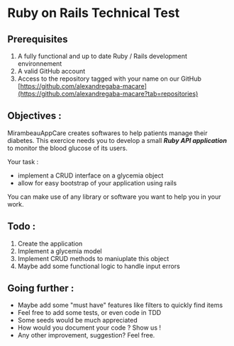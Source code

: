 # Ruby on Rails Technical Test

## **Prerequisites**

1. A fully functional and up to date Ruby / Rails development environnement 
2. A valid GitHub account
3. Access to the repository tagged with your name on our GitHub [https://github.com/alexandregaba-macare](https://github.com/alexandregaba-macare?tab=repositories)

## Objectives :

MirambeauAppCare creates softwares to help patients manage their diabetes. This exercice needs you to develop a small ***Ruby API application*** to monitor the blood glucose of its users.

Your task :
- implement a CRUD interface on a glycemia object
- allow for easy bootstrap of your application using rails

You can make use of any library or software you want to help you in your work.

## **Todo :**

1. Create the application
2. Implement a glycemia model
3. Implement CRUD methods to maniuplate this object
4. Maybe add some functional logic to handle input errors

## **Going further :**

- Maybe add some "must have" features like filters to quickly find items
- Feel free to add some tests, or even code in TDD
- Some seeds would be much appreciated
- How would you document your code ? Show us !
- Any other improvement, suggestion? Feel free.
